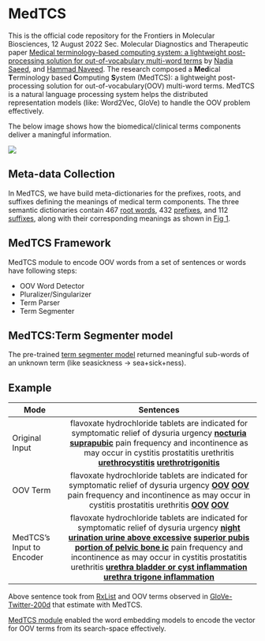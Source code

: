 # MedTCS

This is the official code repository for the Frontiers in Molecular Biosciences, 12 August 2022 Sec. Molecular Diagnostics and Therapeutic paper [Medical terminology-based computing system: a lightweight post-processing solution for out-of-vocabulary multi-word terms](https://www.frontiersin.org/articles/10.3389/fmolb.2022.928530/full#.YyPtkbGGAT1.linkedin) by [Nadia Saeed](https://twitter.com/i181606), and [Hammad Naveed](https://www.linkedin.com/in/hammad-naveed-a310782/).
The research composed a **Med**ical **T**erminology based **C**omputing **S**ystem (MedTCS): a
lightweight post-processing solution for out-of-vocabulary(OOV) multi-word terms. 
MedTCS is a natural language processing system helps the distributed representation models (like: Word2Vec, GloVe) to handle the OOV problem effectively. 

The below image shows how the biomedical/clinical terms components deliver a maningful information.

![](Figure1.png)

## Meta-data Collection
In MedTCS, we have build meta-dictionaries for the prefixes, roots, and suffixes defining the meanings of medical term components. The three semantic
dictionaries contain 467 [root words](https://github.com/NadiaSaeed/MedTCS/blob/9406ab861c60de0d1026d88261409051b3ee4106/MedTCS-root.csv), 432 [prefixes](https://github.com/NadiaSaeed/MedTCS/blob/9406ab861c60de0d1026d88261409051b3ee4106/MedTCS-prefix.csv), and 112 [suffixes](https://github.com/NadiaSaeed/MedTCS/blob/9406ab861c60de0d1026d88261409051b3ee4106/MedTCS-suffix.csv), along with their corresponding
meanings as shown in [Fig 1](https://github.com/NadiaSaeed/MedTCS/blob/9406ab861c60de0d1026d88261409051b3ee4106/Figure1.png).


## MedTCS Framework
MedTCS module to encode OOV words from a set of sentences or words have following steps:   
- OOV Word Detector   
- Pluralizer/Singularizer     
- Term Parser    
- Term Segmenter      
     

## MedTCS:Term Segmenter model
The pre-trained [term segmenter model](https://github.com/NadiaSaeed/MedTCS/blob/9406ab861c60de0d1026d88261409051b3ee4106/Morphmodel.bin) returned meaningful sub-words of an unknown term (like seasickness → sea+sick+ness).

## Example
| Mode       |Sentences        |
| ------------- |:-------------:|
|Original Input    | flavoxate hydrochloride tablets are indicated for symptomatic relief of dysuria urgency **<ins>nocturia</ins>** **<ins>suprapubic</ins>** pain frequency and incontinence as may occur in cystitis prostatitis urethritis **<ins>urethrocystitis</ins>** **<ins>urethrotrigonitis</ins>** |
|OOV Term    | flavoxate hydrochloride tablets are indicated for symptomatic relief of dysuria urgency **<ins>OOV</ins>** **<ins>OOV</ins>** pain frequency and incontinence as may occur in cystitis prostatitis urethritis **<ins>OOV</ins>** **<ins>OOV</ins>** |
|MedTCS’s Input to Encoder    | flavoxate hydrochloride tablets are indicated for symptomatic relief of dysuria urgency **<ins>night urination urine above excessive</ins>** **<ins>superior pubis portion of pelvic bone ic</ins>** pain frequency and incontinence as may occur in cystitis prostatitis urethritis **<ins>urethra bladder or cyst inflammation</ins>** **<ins>urethra trigone inflammation</ins>** |

Above sentence took from [RxList](https://www.rxlist.com/flavoxate-side-effects-drug-center.htm) and OOV terms observed in [GloVe-Twitter-200d](https://nlp.stanford.edu/projects/glove/) that estimate with MedTCS.



[MedTCS module](https://github.com/NadiaSaeed/MedTCS/blob/9406ab861c60de0d1026d88261409051b3ee4106/MedTCS.ipynb) enabled the word embedding models to encode the vector for OOV terms from its search-space effectively.
